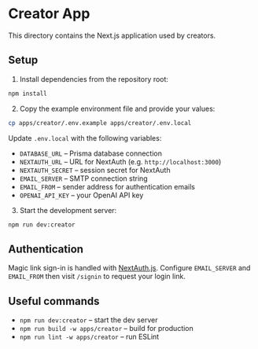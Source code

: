 # Creator App

This directory contains the Next.js application used by creators.

## Setup

1. Install dependencies from the repository root:

```bash
npm install
```

2. Copy the example environment file and provide your values:

```bash
cp apps/creator/.env.example apps/creator/.env.local
```

Update `.env.local` with the following variables:

- `DATABASE_URL` – Prisma database connection
- `NEXTAUTH_URL` – URL for NextAuth (e.g. `http://localhost:3000`)
- `NEXTAUTH_SECRET` – session secret for NextAuth
- `EMAIL_SERVER` – SMTP connection string
- `EMAIL_FROM` – sender address for authentication emails
- `OPENAI_API_KEY` – your OpenAI API key

3. Start the development server:

```bash
npm run dev:creator
```

## Authentication

Magic link sign-in is handled with [NextAuth.js](https://next-auth.js.org/).
Configure `EMAIL_SERVER` and `EMAIL_FROM` then visit `/signin` to request your login link.

## Useful commands

- `npm run dev:creator` – start the dev server
- `npm run build -w apps/creator` – build for production
- `npm run lint -w apps/creator` – run ESLint
